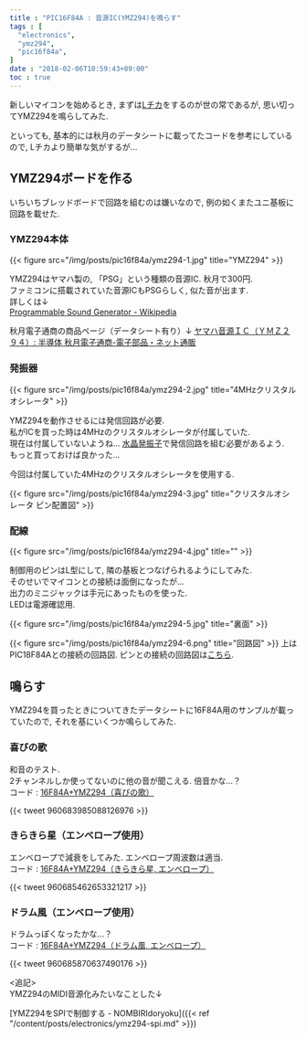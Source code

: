 ```yaml
---
title : "PIC16F84A : 音源IC(YMZ294)を鳴らす"
tags : [
  "electronics",
  "ymz294",
  "pic16f84a",
]
date : "2018-02-06T10:59:43+09:00"
toc : true
---
```


新しいマイコンを始めるとき, まずは[Lチカ](http://dic.nicovideo.jp/a/l%E3%83%81%E3%82%AB)をするのが世の常であるが, 思い切ってYMZ294を鳴らしてみた.   
<!--more-->

といっても, 基本的には秋月のデータシートに載ってたコードを参考にしているので, Lチカより簡単な気がするが... 

## YMZ294ボードを作る

いちいちブレッドボードで回路を組むのは嫌いなので, 
例の如くまたユニ基板に回路を載せた. 

### YMZ294本体

{{< figure src="/img/posts/pic16f84a/ymz294-1.jpg" title="YMZ294" >}}

YMZ294はヤマハ製の, 「PSG」という種類の音源IC. 秋月で300円.   
ファミコンに搭載されていた音源ICもPSGらしく, 似た音が出ます.   
詳しくは↓  
[Programmable Sound Generator - Wikipedia](https://ja.wikipedia.org/wiki/Programmable_Sound_Generator)

秋月電子通商の商品ページ（データシート有り）↓
[ヤマハ音源ＩＣ（ＹＭＺ２９４）: 半導体 秋月電子通商-電子部品・ネット通販](http://akizukidenshi.com/catalog/g/gI-12141/)

### 発振器

{{< figure src="/img/posts/pic16f84a/ymz294-2.jpg" title="4MHzクリスタルオシレータ" >}}

YMZ294を動作させるには発信回路が必要.   
私がICを買った時は4MHzのクリスタルオシレータが付属していた.   
現在は付属していないようね... [水晶発振子](http://akizukidenshi.com/catalog/g/gP-08665/)で発信回路を組む必要があるよう.   
もっと買っておけば良かった...   

今回は付属していた4MHzのクリスタルオシレータを使用する.   

{{< figure src="/img/posts/pic16f84a/ymz294-3.jpg" title="クリスタルオシレータ ピン配置図" >}}

### 配線

{{< figure src="/img/posts/pic16f84a/ymz294-4.jpg" title="" >}}

制御用のピンはL型にして, 隣の基板とつなげられるようにしてみた.   
そのせいでマイコンとの接続は面倒になったが...   
出力のミニジャックは手元にあったものを使った.   
LEDは電源確認用.   

{{< figure src="/img/posts/pic16f84a/ymz294-5.jpg" title="裏面" >}}

{{< figure src="/img/posts/pic16f84a/ymz294-6.png" title="回路図" >}}
上はPIC18F84Aとの接続の回路図. ピンとの接続の回路図は[こちら](https://cdn-ak.f.st-hatena.com/images/fotolife/h/ha2zakura/20180922/20180922085940.png). 

## 鳴らす

YMZ294を買ったときについてきたデータシートに16F84A用のサンプルが載っていたので, それを基にいくつか鳴らしてみた. 


### 喜びの歌

和音のテスト.   
2チャンネルしか使ってないのに他の音が聞こえる. 倍音かな...？  
コード : [16F84A+YMZ294（喜びの歌）](https://gist.github.com/ha2zakura/a4c3d3396ceaa2aeb02f63ac9f5ae67f)

{{< tweet 960683985088126976 >}}


### きらきら星（エンベロープ使用）
エンベロープで減衰をしてみた. エンベロープ周波数は適当.   
コード : [16F84A+YMZ294（きらきら星, エンベロープ）](https://gist.github.com/ha2zakura/ef6cd501f81ce69d553674f23d50f842)

{{< tweet 960685462653321217 >}}


### ドラム風（エンベロープ使用）
ドラムっぽくなったかな...？  
コード : [16F84A+YMZ294（ドラム風, エンベロープ）](https://gist.github.com/ha2zakura/70c8780308edc1861a601429b6e207fe)

{{< tweet 960685870637490176 >}}


<追記>  
YMZ294のMIDI音源化みたいなことした↓


[YMZ294をSPIで制御する - NOMBIRIdoryoku]({{< ref "/content/posts/electronics/ymz294-spi.md" >}})



